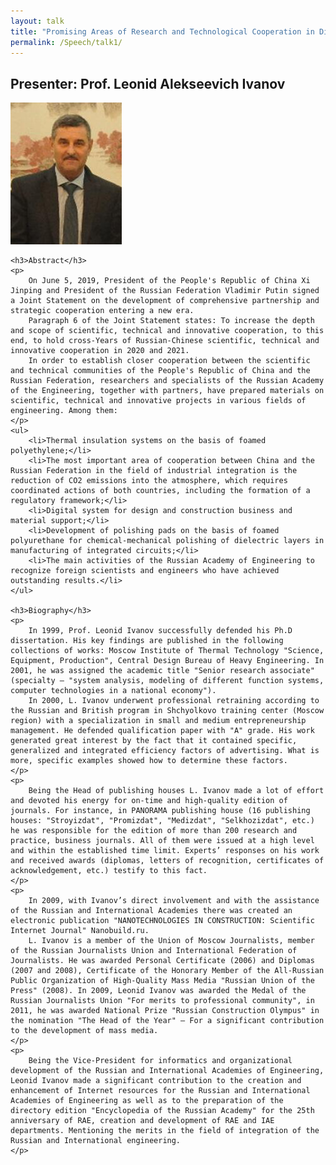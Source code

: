 ```yaml
---
layout: talk
title: "Promising Areas of Research and Technological Cooperation in Different Fields of Engineering"
permalink: /Speech/talk1/
---
```


<div class="talk-container">
    <div class="talk-header">
        <h2>Presenter: Prof. Leonid Alekseevich Ivanov</h2>
        <img src="images/Leonid Alekseevich Ivanov.jpg" alt="Prof. Leonid Alekseevich Ivanov" class="presenter-photo">
    </div>

    <h3>Abstract</h3>
    <p>
        On June 5, 2019, President of the People's Republic of China Xi Jinping and President of the Russian Federation Vladimir Putin signed a Joint Statement on the development of comprehensive partnership and strategic cooperation entering a new era.
        Paragraph 6 of the Joint Statement states: To increase the depth and scope of scientific, technical and innovative cooperation, to this end, to hold cross-Years of Russian-Chinese scientific, technical and innovative cooperation in 2020 and 2021.
        In order to establish closer cooperation between the scientific and technical communities of the People's Republic of China and the Russian Federation, researchers and specialists of the Russian Academy of the Engineering, together with partners, have prepared materials on scientific, technical and innovative projects in various fields of engineering. Among them:
    </p>
    <ul>
        <li>Thermal insulation systems on the basis of foamed polyethylene;</li>
        <li>The most important area of cooperation between China and the Russian Federation in the field of industrial integration is the reduction of CO2 emissions into the atmosphere, which requires coordinated actions of both countries, including the formation of a regulatory framework;</li>
        <li>Digital system for design and construction business and material support;</li>
        <li>Development of polishing pads on the basis of foamed polyurethane for chemical-mechanical polishing of dielectric layers in manufacturing of integrated circuits;</li>
        <li>The main activities of the Russian Academy of Engineering to recognize foreign scientists and engineers who have achieved outstanding results.</li>
    </ul>

    <h3>Biography</h3>
    <p>
        In 1999, Prof. Leonid Ivanov successfully defended his Ph.D dissertation. His key findings are published in the following collections of works: Moscow Institute of Thermal Technology "Science, Equipment, Production", Central Design Bureau of Heavy Engineering. In 2001, he was assigned the academic title "Senior research associate" (specialty – "system analysis, modeling of different function systems, computer technologies in a national economy"). 
        In 2000, L. Ivanov underwent professional retraining according to the Russian and British program in Shchyolkovo training center (Moscow region) with a specialization in small and medium entrepreneurship management. He defended qualification paper with "A" grade. His work generated great interest by the fact that it contained specific, generalized and integrated efficiency factors of advertising. What is more, specific examples showed how to determine these factors.
    </p>
    <p>
        Being the Head of publishing houses L. Ivanov made a lot of effort and devoted his energy for on-time and high-quality edition of journals. For instance, in PANORAMA publishing house (16 publishing houses: "Stroyizdat", "Promizdat", "Medizdat", "Selkhozizdat", etc.) he was responsible for the edition of more than 200 research and practice, business journals. All of them were issued at a high level and within the established time limit. Experts’ responses on his work and received awards (diplomas, letters of recognition, certificates of acknowledgement, etc.) testify to this fact.
    </p>
    <p>
        In 2009, with Ivanov’s direct involvement and with the assistance of the Russian and International Academies there was created an electronic publication "NANOTECHNOLOGIES IN CONSTRUCTION: Scientific Internet Journal" Nanobuild.ru.
        L. Ivanov is a member of the Union of Moscow Journalists, member of the Russian Journalists Union and International Federation of Journalists. He was awarded Personal Certificate (2006) and Diplomas (2007 and 2008), Certificate of the Honorary Member of the All-Russian Public Organization of High-Quality Mass Media "Russian Union of the Press" (2008). In 2009, Leonid Ivanov was awarded the Medal of the Russian Journalists Union "For merits to professional community", in 2011, he was awarded National Prize "Russian Construction Olympus" in the nomination "The Head of the Year" – For a significant contribution to the development of mass media.
    </p>
    <p>
        Being the Vice-President for informatics and organizational development of the Russian and International Academies of Engineering, Leonid Ivanov made a significant contribution to the creation and enhancement of Internet resources for the Russian and International Academies of Engineering as well as to the preparation of the directory edition "Encyclopedia of the Russian Academy" for the 25th anniversary of RAE, creation and development of RAE and IAE departments. Mentioning the merits in the field of integration of the Russian and International engineering.
    </p>
</div>
